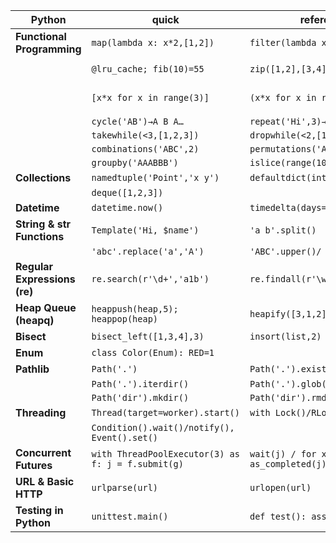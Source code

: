 | Python   | quick | reference | | |
|----------------------------|----------------------------|-------------------------------|------------------------|------------------------|
| **Functional Programming** | `map(lambda x: x*2,[1,2])` | `filter(lambda x:x>0,[-1,0,1])` | `reduce(add,[1,2,3])` | `partial(pow,2)(3)=8` |
|                            | `@lru_cache; fib(10)=55`     | `zip([1,2],[3,4])`            | `zip_longest([1],[2],fillvalue=0)` | `*args unpack: add(*[1,2])=3` |
|                            | `[x*x for x in range(3)]`    | `(x*x for x in range(3))`      | `[[x*y for y in range(3) if (x*y)%2==0] for x in range(3)]` | `count(10,2)→10,12…` |
|                            | `cycle('AB')→A B A…`         | `repeat('Hi',3)→'Hi'×3`        | `chain([1],[2])→[1,2]`            | `from_iterable([[1],[2]])` |
|                            | `takewhile(<3,[1,2,3])`      | `dropwhile(<2,[1,2,3])`        | `compress('ABC',[1,0,1])`         | `pairwise([1,2,3])` |
|                            | `combinations('ABC',2)`      | `permutations('ABC',2)`        | `product([1],[2])`                 | `accumulate([1,2,3])` |
|                            | `groupby('AAABBB')`          | `islice(range(10),2,5)→[2,3,4]` | `starmap(add,[(1,2)])→3`          |                        |
| **Collections**             | `namedtuple('Point','x y')` | `defaultdict(int)`              | `OrderedDict(a=1,b=2)`              | `Counter('aabbc')`      |
|                            | `deque([1,2,3])`            |                                |                                   |                        |
| **Datetime**                | `datetime.now()`            | `timedelta(days=5)`             |                                   |                        |
| **String & str Functions**  | `Template('Hi, $name')`      | `'a b'.split()`                 | `'-'.join(['a','b'])`              | `'abc'.find('b')`       |
|                            | `'abc'.replace('a','A')`     | `'ABC'.upper()/ 'abc'.lower()` |                                   |                        |
| **Regular Expressions (re)**| `re.search(r'\d+','a1b')`   | `re.findall(r'\w+','a1 b2')`   | `re.sub(r'\s','-','a b')`         | `match.groupdict()`     |
| **Heap Queue (heapq)**      | `heappush(heap,5); heappop(heap)` | `heapify([3,1,2])`         |                                   |                        |
| **Bisect**                  | `bisect_left([1,3,4],3)`    | `insort(list,2)`                |                                   |                        |
| **Enum**                    | `class Color(Enum): RED=1`   |                                |                                   |                        |
| **Pathlib**                 | `Path('.')`                  | `Path('.').exists()`            | `Path('file.txt').is_file()`        | `Path('.').is_dir()`     |
|                            | `Path('.').iterdir()`         | `Path('.').glob('*.py')`        | `Path('file.txt').read_text()`      | `Path('file.txt').write_text("Hi")` |
|                            | `Path('dir').mkdir()`         | `Path('dir').rmdir()`           | `Path('.').resolve()`               |                        |
| **Threading**               | `Thread(target=worker).start()` | `with Lock()/RLock():…`       | `with Semaphore(2):…`               | `Barrier(3).wait()`     |
|                            | `Condition().wait()/notify(), Event().set()` |                     |                                   |                        |
| **Concurrent Futures**      | `with ThreadPoolExecutor(3) as f: j = f.submit(g)` | `wait(j) / for x in as_completed(j)` |                             |                        |
| **URL & Basic HTTP**        | `urlparse(url)`               | `urlopen(url)`                  | `HTTPConnection('host')`             | `HTTPServer(('',8000),Handler)` |
| **Testing in Python**       | `unittest.main()`             | `def test(): assert f()==res`   | `pytest test_mod.py`                 |                        |
